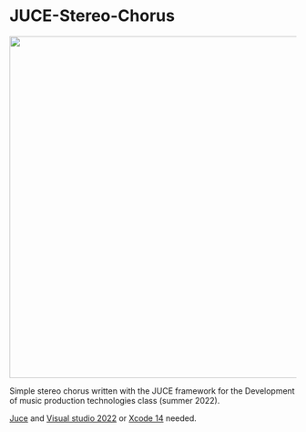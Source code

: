 # JUCE-Stereo-Chorus

<img src="stereo_chorus.png" width="600" heigth="600"/>

Simple stereo chorus written with the JUCE framework for the Development of music production technologies class (summer 2022).

[Juce](https://juce.com/get-juce/download) and [Visual studio 2022](https://visualstudio.microsoft.com) or [Xcode 14](https://developer.apple.com/xcode/resources/) needed.